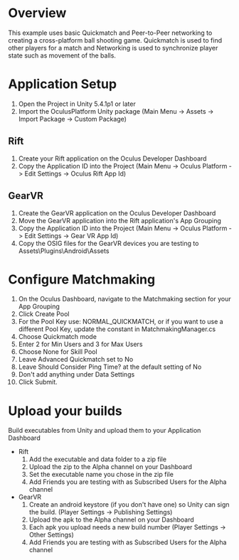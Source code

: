 # Overview

This example uses basic Quickmatch and Peer-to-Peer networking to creating a cross-platform ball shooting game.
Quickmatch is used to find other players for a match and Networking is used to synchronize player
state such as movement of the balls.

# Application Setup

1. Open the Project in Unity 5.4.1p1 or later
2. Import the OculusPlatform Unity package (Main Menu -> Assets -> Import Package -> Custom Package)

## Rift
1. Create your Rift application on the Oculus Developer Dashboard
2. Copy the Application ID into the Project (Main Menu -> Oculus Platform -> Edit Settings -> Oculus Rift App Id)

## GearVR
1. Create the GearVR application on the Oculus Developer Dashboard
2. Move the GearVR application into the Rift application's App Grouping
3. Copy the Application ID into the Project (Main Menu -> Oculus Platform -> Edit Settings -> Gear VR App Id)
4. Copy the OSIG files for the GearVR devices you are testing to Assets\Plugins\Android\Assets

# Configure Matchmaking

1. On the Oculus Dashboard, navigate to the Matchmaking section for your App Grouping
2. Click Create Pool
3. For the Pool Key use: NORMAL_QUICKMATCH, or if you want to use a different Pool Key, update the constant in MatchmakingManager.cs
4. Choose Quickmatch mode
5. Enter 2 for Min Users and 3 for Max Users
6. Choose None for Skill Pool
7. Leave Advanced Quickmatch set to No
8. Leave Should Consider Ping Time? at the default setting of No
9. Don't add anything under Data Settings
10. Click Submit.

# Upload your builds

Build executables from Unity and upload them to your Application Dashboard
* Rift
  1. Add the executable and data folder to a zip file
  2. Upload the zip to the Alpha channel on your Dashboard
  3. Set the executable name you chose in the zip file
  4. Add Friends you are testing with as Subscribed Users for the Alpha channel
* GearVR
  1. Create an android keystore (if you don't have one) so Unity can sign the build. (Player Settings -> Publishing Settings)
  2. Upload the apk to the Alpha channel on your Dashboard
  3. Each apk you upload needs a new build number (Player Settings -> Other Settings)
  4. Add Friends you are testing with as Subscribed Users for the Alpha channel
